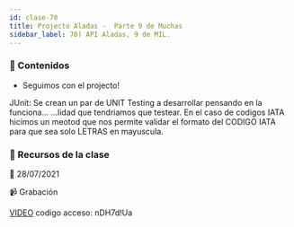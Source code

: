 ```yaml
---
id: clase-70
title: Projecto Aladas -  Parte 9 de Muchas
sidebar_label: 70) API Aladas, 9 de MIL.
---
```




### 📝 Contenidos

- Seguimos con el projecto!

JUnit: Se crean un par de UNIT Testing a desarrollar pensando en la funciona…
…lidad que tendriamos que testear. En el caso de codigos IATA hicimos un meotod que nos permite validar el formato del CODIGO IATA para que sea solo LETRAS en mayuscula.


### 🚀 Recursos de la clase

📆 28/07/2021

📹 Grabación

[VIDEO](https://us02web.zoom.us/rec/share/eXheqtopqbeC93Wo0G6J4p4BUaJ6NlCjVoepODVHx3cwOjv-HAyWXB8-l5IobVKu.kU2FOg8lBGqHYxHQ)
codigo acceso: nDH7d!Ua
